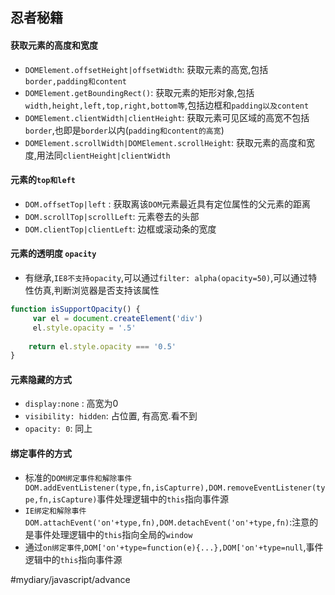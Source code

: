 ## 忍者秘籍
#### 获取元素的高度和宽度
* `DOMElement.offsetHeight|offsetWidth`: 获取元素的高宽,包括`border,padding和content`
* `DOMElement.getBoundingRect()`: 获取元素的矩形对象,包括`width,height,left,top,right,bottom等`,包括边框和`padding以及content`
* `DOMElement.clientWidth|clientHeight`: 获取元素可见区域的高宽不包括`border`,也即是`border`以内(`padding和content的高宽`)
* `DOMElement.scrollWidth|DOMElement.scrollHeight`: 获取元素的高度和宽度,用法同`clientHeight|clientWidth`
#### 元素的`top和left`
* `DOM.offsetTop|left` : 获取离该`DOM`元素最近具有定位属性的父元素的距离
* `DOM.scrollTop|scrollLeft`: 元素卷去的头部
* `DOM.clientTop|clientLeft`: 边框或滚动条的宽度
#### 元素的透明度 `opacity`
* 有继承,`IE8不支持opacity`,可以通过`filter: alpha(opacity=50)`,可以通过特性仿真,判断浏览器是否支持该属性
```javascript
function isSupportOpacity() {
     var el = document.createElement('div')
     el.style.opacity = '.5'
     
    return el.style.opacity === '0.5'
}
```

#### 元素隐藏的方式
* `display:none` :  高宽为0
* `visibility: hidden`: 占位置, 有高宽.看不到
* `opacity: 0`: 同上

#### 绑定事件的方式
* 标准的`DOM绑定事件和解除事件DOM.addEventListener(type,fn,isCapturre),DOM.removeEventListener(type,fn,isCapture)`事件处理逻辑中的`this`指向事件源
* `IE绑定和解除事件`  `DOM.attachEvent('on'+type,fn),DOM.detachEvent('on'+type,fn)`:注意的是事件处理逻辑中的`this`指向全局的`window`
* 通过`on绑定事件`,`DOM['on'+type=function(e){...},DOM['on'+type=null`,事件逻辑中的`this`指向事件源

#mydiary/javascript/advance